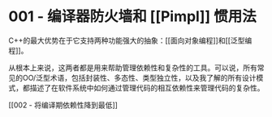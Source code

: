 # 001 - 编译器防火墙和 [[Pimpl]] 惯用法

C++的最大优势在于它支持两种功能强大的抽象：[[面向对象编程]]和[[泛型编程]]。

从根本上来说，这两者都是用来帮助管理依赖性和复杂性的工具。可以说，所有常见的OO/泛型术语，包括封装性、多态性、类型独立性，以及我了解的所有设计模式，都描述了在软件系统中如何通过管理代码的相互依赖性来管理代码的复杂性。

[[002 - 将编译期依赖性降到最低]]